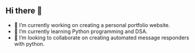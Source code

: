 ## Hi there 👋

- 🔭 I’m currently working on creating a personal portfolio website.
- 🌱 I’m currently learning Python programming and DSA.
- 👯 I’m looking to collaborate on creating automated message responders with python.

